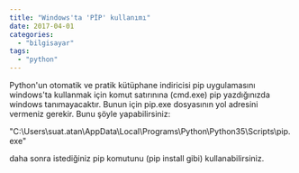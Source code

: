 ```yaml
---
title: "Windows'ta 'PİP' kullanımı"
date: 2017-04-01
categories: 
  - "bilgisayar"
tags: 
  - "python"
---
```


Python'un otomatik ve pratik kütüphane indiricisi pip uygulamasını windows'ta kullanmak için komut satırınına (cmd.exe) pip yazdığınızda windows tanımayacaktır. Bunun için pip.exe dosyasının yol adresini vermeniz gerekir. Bunu şöyle yapabilirsiniz:

"C:\\Users\\suat.atan\\AppData\\Local\\Programs\\Python\\Python35\\Scripts\\pip.exe"

daha sonra istediğiniz pip komutunu (pip install gibi) kullanabilirsiniz.
